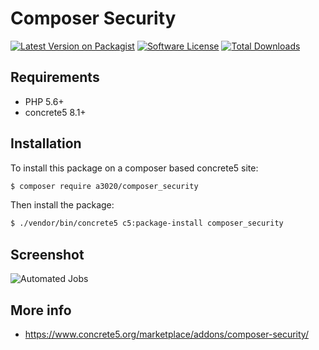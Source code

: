 # Composer Security

[![Latest Version on Packagist][ico-version]][link-packagist]
[![Software License][ico-license]](LICENSE.txt)
[![Total Downloads][ico-downloads]][link-downloads]

## Requirements
- PHP 5.6+
- concrete5 8.1+

## Installation

To install this package on a composer based concrete5 site:
```bash
$ composer require a3020/composer_security
```

Then install the package:
```bash
$ ./vendor/bin/concrete5 c5:package-install composer_security
```

## Screenshot

![Automated Jobs](https://user-images.githubusercontent.com/1431100/31862003-ffe04346-b736-11e7-8685-067a331458bf.png)

## More info

- https://www.concrete5.org/marketplace/addons/composer-security/

[ico-version]: https://img.shields.io/packagist/v/a3020/composer_security.svg?style=flat-square
[ico-license]: https://img.shields.io/badge/license-MIT-brightgreen.svg?style=flat-square
[ico-downloads]: https://img.shields.io/packagist/dt/a3020/composer_security.svg?style=flat-square

[link-packagist]: https://packagist.org/packages/a3020/composer_security
[link-downloads]: https://packagist.org/packages/a3020/composer_security
